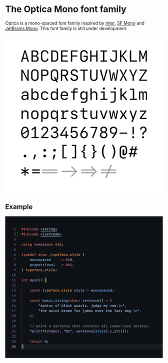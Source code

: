 # The Optica Mono font family

Optica is a mono-spaced font family inspired by [Inter](https://rsms.me/inter/), [SF Mono](https://developer.apple.com/fonts/) and [JetBrains Mono](https://www.jetbrains.com/lp/mono/). This font family is still under development.

![code-example](assets/optica.png)


## Example

<!-- ![code-example](assets/example2.png) -->

![code-example](assets/code-example.png)

<!-- ![26-letters](assets/alphabets-example.svg)

![plain-text](assets/plain-text-example.svg) -->


